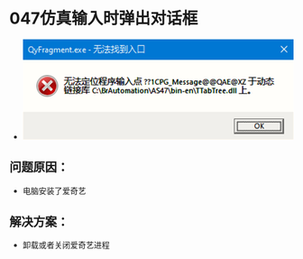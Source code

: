 # 047仿真输入时弹出对话框
- ![Img](FILES/047仿真输入时弹出对话框.md/img-20220810135010.png)
## 问题原因：
- 电脑安装了爱奇艺
## 解决方案：
- 卸载或者关闭爱奇艺进程
